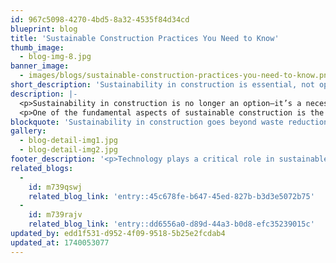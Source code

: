 ```yaml
---
id: 967c5098-4270-4bd5-8a32-4535f84d34cd
blueprint: blog
title: 'Sustainable Construction Practices You Need to Know'
thumb_image:
  - blog-img-8.jpg
banner_image:
  - images/blogs/sustainable-construction-practices-you-need-to-know.png
short_description: 'Sustainability in construction is essential, not optional. With climate change and resource depletion on the rise, the industry must adopt greener practices. By minimizing waste, conserving energy, and using eco-friendly materials, we can build lasting structures without harming the planet.'
description: |-
  <p>Sustainability in construction is no longer an option—it’s a necessity. As global concerns about climate change, resource depletion, and environmental degradation rise, the construction industry must adopt greener practices to reduce its ecological footprint. Sustainable construction focuses on minimizing waste, conserving energy, and using eco-friendly materials to create buildings that last for generations without harming the planet. The integration of energy-efficient designs, renewable resources, and waste reduction strategies plays a crucial role in shaping a more sustainable future. By implementing innovative techniques, builders can enhance efficiency, lower costs, and contribute to environmental conservation. Let’s explore the essential sustainable construction practices you need to know.</p>
  <p>One of the fundamental aspects of sustainable construction is the use of environmentally responsible building materials. Traditional materials like concrete and steel have high carbon footprints, but modern alternatives offer sustainable solutions Recycled Concrete and Steel, Bamboo and Timber from Sustainable Forests and Recycled Plastic and Glass</p>
blockquote: 'Sustainability in construction goes beyond waste reduction; it’s about building smarter, more resilient structures that enhance both human well-being and environmental health. By using energy-efficient designs, eco-friendly materials, and innovative technologies, sustainable construction minimizes impact, lowers costs, and ensures long-term durability, benefiting both people and the planet.'
gallery:
  - blog-detail-img1.jpg
  - blog-detail-img2.jpg
footer_description: '<p>Technology plays a critical role in sustainable construction by optimizing energy use, improving resource management, and enhancing efficiency. Some innovative solutions include are Smart Sensors and Automation, Green Building Certifications (LEED, BREEAM), Artificial Intelligence (AI) and IoT. As environmental concerns continue to grow, sustainable construction is becoming the industry standard. Adopting eco-friendly materials, energy-efficient designs, and smart building technologies is essential for reducing carbon footprints and building a greener future. At Orion Construction, we are committed to sustainable practices that prioritize efficiency, innovation, and environmental responsibility. Our projects integrate the latest advancements in green construction, ensuring a balance between progress and preservation. "Building sustainably today ensures a healthier, more resilient world for future generations. Let’s construct a better tomorrow!"</p>'
related_blogs:
  -
    id: m739qswj
    related_blog_link: 'entry::45c678fe-b647-45ed-827b-b3d3e5072b75'
  -
    id: m739rajv
    related_blog_link: 'entry::dd6556a0-d89d-44a3-b0d8-efc35239015c'
updated_by: edd1f531-d952-4f09-9518-5b25e2fcdab4
updated_at: 1740053077
---
```

